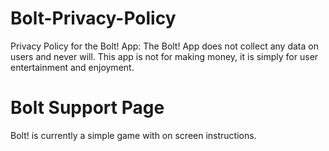 # Bolt-Privacy-Policy
Privacy Policy for the Bolt! App: 
The Bolt! App does not collect any data on users and never will. This app is not for making money, it is simply for user entertainment and enjoyment.
# Bolt Support Page
 Bolt! is currently a simple game with on screen instructions.
